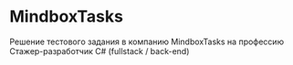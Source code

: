 # MindboxTasks

Решение тестового задания в компанию MindboxTasks на профессию Cтажер-разработчик C# (fullstack / back-end)
